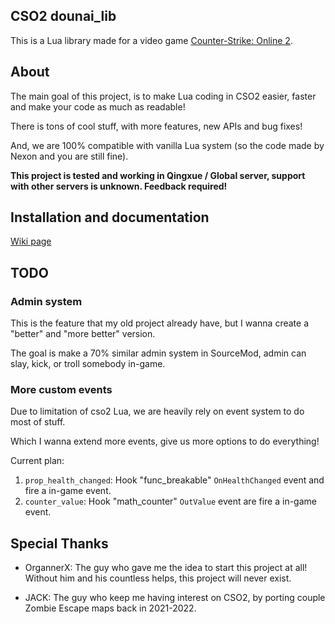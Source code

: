 ## CSO2 dounai_lib

This is a Lua library made for a video game [Counter-Strike: Online 2](https://cso2.wohlnet.ru/).

## About

The main goal of this project, is to make Lua coding in CSO2 easier, faster and make your code as much as readable!

There is tons of cool stuff, with more features, new APIs and bug fixes!

And, we are 100% compatible with vanilla Lua system (so the code made by Nexon and you are still fine).

**This project is tested and working in Qingxue / Global server, support with other servers is unknown. Feedback required!**

## Installation and documentation

[Wiki page](https://github.com/dounai2333/dounai_lib/wiki)

## TODO

### Admin system

This is the feature that my old project already have, but I wanna create a "better" and "more better" version.

The goal is make a 70% similar admin system in SourceMod, admin can slay, kick, or troll somebody in-game.

### More custom events

Due to limitation of cso2 Lua, we are heavily rely on event system to do most of stuff.

Which I wanna extend more events, give us more options to do everything!

Current plan:
1. `prop_health_changed`: Hook "func_breakable" `OnHealthChanged` event and fire a in-game event.
2. `counter_value`: Hook "math_counter" `OutValue` event are fire a in-game event.

## Special Thanks

* OrgannerX: The guy who gave me the idea to start this project at all! Without him and his countless helps, this project will never exist.

* JACK: The guy who keep me having interest on CSO2, by porting couple Zombie Escape maps back in 2021-2022.
